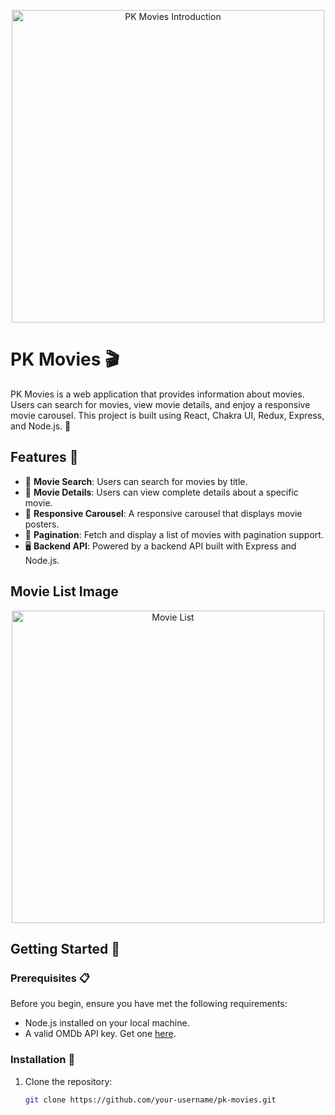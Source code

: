 <!-- Introduction Image -->
<p align="center">
  <img src="https://github.com/sonuparjapat/pkMovies/assets/115461488/e3886523-67f2-47d4-81b1-49a3d66b9dc2" alt="PK Movies Introduction" width="500" />
</p>

# PK Movies 🎬

PK Movies is a web application that provides information about movies. Users can search for movies, view movie details, and enjoy a responsive movie carousel. This project is built using React, Chakra UI, Redux, Express, and Node.js. 🚀

## Features 🌟

- 🎥 **Movie Search**: Users can search for movies by title.
- 📜 **Movie Details**: Users can view complete details about a specific movie.
- 🎠 **Responsive Carousel**: A responsive carousel that displays movie posters.
- 📖 **Pagination**: Fetch and display a list of movies with pagination support.
- 🖥️ **Backend API**: Powered by a backend API built with Express and Node.js.

## Movie List Image
<!-- Add an image that shows the list of movies here -->
<p align="center">
  <img src="https://github.com/sonuparjapat/pkMovies/assets/115461488/75c59481-e265-4fe0-b050-00ee1157eb6f" alt="Movie List" width="500" />
</p>

## Getting Started 🚦

### Prerequisites 📋

Before you begin, ensure you have met the following requirements:

- Node.js installed on your local machine.
- A valid OMDb API key. Get one [here](http://www.omdbapi.com/).

### Installation 🚚

1. Clone the repository:

   ```bash
   git clone https://github.com/your-username/pk-movies.git
